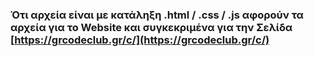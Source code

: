 ### Ότι αρχεία είναι με κατάληξη .html / .css / .js αφορούν τα αρχεία για το Website και συγκεκριμένα για την Σελίδα  [https://grcodeclub.gr/c/](https://grcodeclub.gr/c/)
